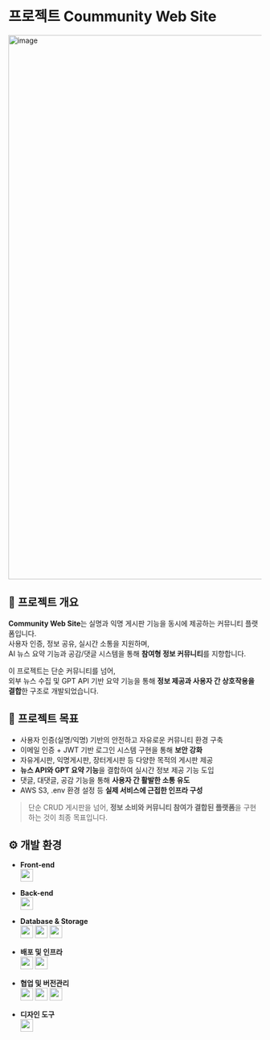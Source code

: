 # 프로젝트 Coummunity Web Site
<img width="1920" height="1080" alt="image" src="https://github.com/user-attachments/assets/0ffab5de-2e5e-44ab-b24a-05d0e509468a" />

## 📙 프로젝트 개요

**Community Web Site**는 실명과 익명 게시판 기능을 동시에 제공하는 커뮤니티 플랫폼입니다.  
사용자 인증, 정보 공유, 실시간 소통을 지원하며,  
AI 뉴스 요약 기능과 공감/댓글 시스템을 통해 **참여형 정보 커뮤니티**를 지향합니다.

이 프로젝트는 단순 커뮤니티를 넘어,  
외부 뉴스 수집 및 GPT API 기반 요약 기능을 통해 **정보 제공과 사용자 간 상호작용을 결합**한 구조로 개발되었습니다.

## 🎯 프로젝트 목표

- 사용자 인증(실명/익명) 기반의 안전하고 자유로운 커뮤니티 환경 구축
- 이메일 인증 + JWT 기반 로그인 시스템 구현을 통해 **보안 강화**
- 자유게시판, 익명게시판, 장터게시판 등 다양한 목적의 게시판 제공
- **뉴스 API와 GPT 요약 기능**을 결합하여 실시간 정보 제공 기능 도입
- 댓글, 대댓글, 공감 기능을 통해 **사용자 간 활발한 소통 유도**
- AWS S3, .env 환경 설정 등 **실제 서비스에 근접한 인프라 구성**

> 단순 CRUD 게시판을 넘어, **정보 소비와 커뮤니티 참여가 결합된 플랫폼**을 구현하는 것이 최종 목표입니다.


## ⚙️ 개발 환경

- **Front-end**  
  <img src="https://img.shields.io/badge/React-20232A?style=flat&logo=react&logoColor=61DAFB" height="25"/>

- **Back-end**  
  <img src="https://img.shields.io/badge/Spring%20Boot-6DB33F?style=flat&logo=spring-boot&logoColor=white" height="25"/>

- **Database & Storage**  
  <img src="https://img.shields.io/badge/MySQL-4479A1?style=flat&logo=mysql&logoColor=white" height="25"/>
  <img src="https://img.shields.io/badge/AWS%20S3-569A31?style=flat&logo=amazon-aws&logoColor=white" height="25"/>
  <img src="https://img.shields.io/badge/Elasticsearch-005571?style=flat&logo=elasticsearch&logoColor=white" height="25"/>

- **배포 및 인프라**  
  <img src="https://img.shields.io/badge/Docker-2496ED?style=flat&logo=docker&logoColor=white" height="25"/>
  <img src="https://img.shields.io/badge/Amazon%20EC2-FF9900?style=flat&logo=amazon-aws&logoColor=white" height="25"/>

- **협업 및 버전관리**  
  <img src="https://img.shields.io/badge/Notion-000000?style=flat&logo=notion&logoColor=white" height="25"/>
  <img src="https://img.shields.io/badge/GitHub-181717?style=flat&logo=github&logoColor=white" height="25"/>
  <img src="https://img.shields.io/badge/Discord-5865F2?style=flat&logo=discord&logoColor=white" height="25"/>

- **디자인 도구**  
  <img src="https://img.shields.io/badge/Figma-F24E1E?style=flat&logo=figma&logoColor=white" height="25"/>
